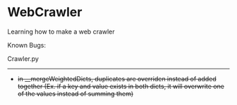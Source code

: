 # WebCrawler
Learning how to make a web crawler

Known Bugs:

Crawler.py
__________
- ~~in __mergeWeightedDicts, duplicates are overriden instead of added together (Ex. if a key and value exists in both dicts, it will overwrite one of the values instead of summing them)~~
